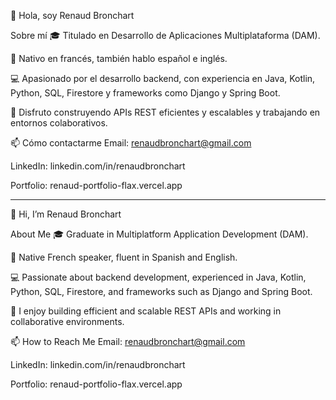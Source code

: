 👋 Hola, soy Renaud Bronchart

Sobre mí
🎓 Titulado en Desarrollo de Aplicaciones Multiplataforma (DAM).

🏡 Nativo en francés, también hablo español e inglés.

💻 Apasionado por el desarrollo backend, con experiencia en Java, Kotlin, Python, SQL, Firestore y frameworks como Django y Spring Boot.

🚀 Disfruto construyendo APIs REST eficientes y escalables y trabajando en entornos colaborativos.

📫 Cómo contactarme
Email: renaudbronchart@gmail.com

LinkedIn: linkedin.com/in/renaudbronchart

Portfolio: renaud-portfolio-flax.vercel.app

---------------------------------------------------------------------------------------------------------------------------------------------
👋 Hi, I’m Renaud Bronchart

About Me
🎓 Graduate in Multiplatform Application Development (DAM).

🏡 Native French speaker, fluent in Spanish and English.

💻 Passionate about backend development, experienced in Java, Kotlin, Python, SQL, Firestore, and frameworks such as Django and Spring Boot.

🚀 I enjoy building efficient and scalable REST APIs and working in collaborative environments.

📫 How to Reach Me
Email: renaudbronchart@gmail.com

LinkedIn: linkedin.com/in/renaudbronchart

Portfolio: renaud-portfolio-flax.vercel.app
